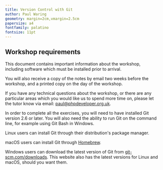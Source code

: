 ```yaml
---
title: Version Control with Git
author: Paul Waring
geometry: margin=2cm,vmargin=2.5cm
papersize: a4
fontfamily: palatino
fontsize: 11pt
---
```


## Workshop requirements

This document contains important information about the workshop, including
software which must be installed prior to arrival.

You will also receive a copy of the notes by email two weeks before the
workshop, and a printed copy on the day of the workshop.

If you have any technical questions about the workshop, or there are any
particular areas which you would like us to spend more time on, please let the
tutor know via email: [paul@phpdeveloper.org.uk](mailto:paul@phpdeveloper.org.uk).

In order to complete all the exercises, you will need to have installed Git
version 2.6 or later. You will also need the ability to run Git on the command
line, for example using Git Bash in Windows.

Linux users can install Git through their distribution's package manager.

macOS users can install Git through [Homebrew](https://brew.sh/).

Windows users can download the latest version of Git from
[git-scm.com/downloads](https://git-scm.com/downloads). This website also has
the latest versions for Linux and macOS, should you want them.
